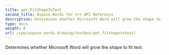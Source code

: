 ```yaml
---
title: get_FitShapeToText
second_title: Aspose.Words for C++ API Reference
description: Determines whether Microsoft Word will grow the shape to fit text. 
type: docs
weight: 0
url: /cpp/aspose.words.drawing/textbox/get_fitshapetotext/
---
```


Determines whether Microsoft Word will grow the shape to fit text. 

